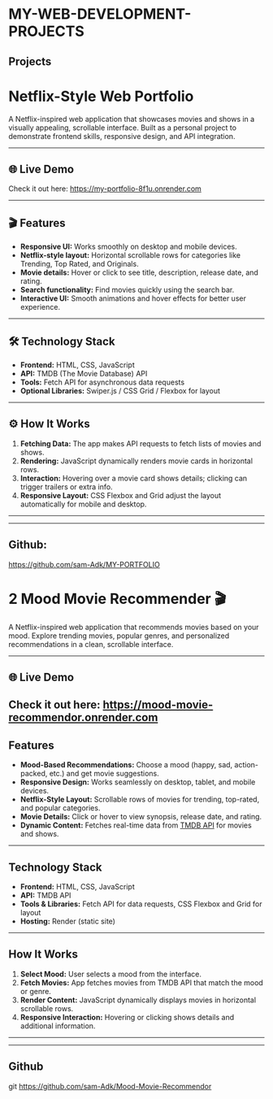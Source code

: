 # MY-WEB-DEVELOPMENT-PROJECTS


## Projects

# Netflix-Style Web Portfolio

A Netflix-inspired web application that showcases movies and shows in a visually appealing, scrollable interface. Built as a personal project to demonstrate frontend skills, responsive design, and API integration.

---

## 🌐 Live Demo
Check it out here: https://my-portfolio-8f1u.onrender.com

---

## 🎬 Features
- **Responsive UI:** Works smoothly on desktop and mobile devices.
- **Netflix-style layout:** Horizontal scrollable rows for categories like Trending, Top Rated, and Originals.
- **Movie details:** Hover or click to see title, description, release date, and rating.
- **Search functionality:** Find movies quickly using the search bar.
- **Interactive UI:** Smooth animations and hover effects for better user experience.

---

## 🛠 Technology Stack
- **Frontend:** HTML, CSS, JavaScript
- **API:** TMDB (The Movie Database) API
- **Tools:** Fetch API for asynchronous data requests
- **Optional Libraries:** Swiper.js / CSS Grid / Flexbox for layout

---

## ⚙️ How It Works
1. **Fetching Data:** The app makes API requests to fetch lists of movies and shows.
2. **Rendering:** JavaScript dynamically renders movie cards in horizontal rows.
3. **Interaction:** Hovering over a movie card shows details; clicking can trigger trailers or extra info.
4. **Responsive Layout:** CSS Flexbox and Grid adjust the layout automatically for mobile and desktop.

---


---

## Github:

https://github.com/sam-Adk/MY-PORTFOLIO



# 2 Mood Movie Recommender 🎬

A Netflix-inspired web application that recommends movies based on your mood. Explore trending movies, popular genres, and personalized recommendations in a clean, scrollable interface.

---

## 🌐 Live Demo
Check it out here: https://mood-movie-recommendor.onrender.com
---

## Features
- **Mood-Based Recommendations:** Choose a mood (happy, sad, action-packed, etc.) and get movie suggestions.  
- **Responsive Design:** Works seamlessly on desktop, tablet, and mobile devices.  
- **Netflix-Style Layout:** Scrollable rows of movies for trending, top-rated, and popular categories.  
- **Movie Details:** Click or hover to view synopsis, release date, and rating.  
- **Dynamic Content:** Fetches real-time data from [TMDB API](https://www.themoviedb.org/) for movies and shows.

---

## Technology Stack
- **Frontend:** HTML, CSS, JavaScript  
- **API:** TMDB API  
- **Tools & Libraries:** Fetch API for data requests, CSS Flexbox and Grid for layout  
- **Hosting:** Render (static site)

---

## How It Works
1. **Select Mood:** User selects a mood from the interface.  
2. **Fetch Movies:** App fetches movies from TMDB API that match the mood or genre.  
3. **Render Content:** JavaScript dynamically displays movies in horizontal scrollable rows.  
4. **Responsive Interaction:** Hovering or clicking shows details and additional information.

---


---

## Github

git https://github.com/sam-Adk/Mood-Movie-Recommendor

